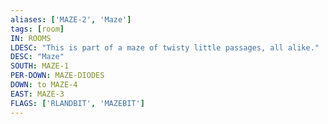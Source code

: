 ```yaml
---
aliases: ['MAZE-2', 'Maze']
tags: [room]
IN: ROOMS
LDESC: "This is part of a maze of twisty little passages, all alike."
DESC: "Maze"
SOUTH: MAZE-1
PER-DOWN: MAZE-DIODES
DOWN: to MAZE-4
EAST: MAZE-3
FLAGS: ['RLANDBIT', 'MAZEBIT']
---
```

